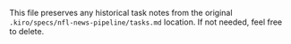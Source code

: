 This file preserves any historical task notes from the original `.kiro/specs/nfl-news-pipeline/tasks.md` location. If not needed, feel free to delete.
